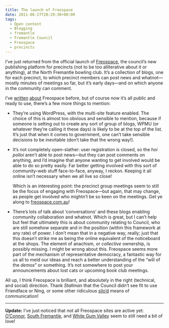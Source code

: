 ```yaml
---
title: The launch of Freospace
date: 2011-06-27T20:29:30+00:00
tags:
  - Open content
  - Blogging
  - fremantle
  - Fremantle Council
  - Freospace
  - precincts
---
```

I’ve just returned from the official launch of [Freospace](http://freospace.com.au), the council’s new publishing platform for precincts (not to be too alliterative about it or anything), at the North Fremantle bowling club. It’s a collection of blogs, one for each precinct, to which precinct members can post news and whatnot—mostly minutes of meetings so far, but it’s early days—and on which anyone in the community can comment.

I’ve [written](/2010/11/01/freo-on-the-web/ "A post on this blog from last November") [about](http://freo.org.au/wiki/Freospace "Read about Freospace on FreoWiki") Freospace before, but of course now it’s all public and ready to use, there’s a few more things to mention:

  * They’re using WordPress, with the multi-site feature enabled. The choice of this is almost too obvious and sensible to mention, because if someone is setting out to create any sort of group of blogs, WPMU (or whatever they’re calling it these days) is likely to be at the top of the list. It’s just that when it comes to government, one can’t take sensible decisions to be inevitable (don’t take that the wrong way!).

  * It’s not completely open-slather: user registration is closed, so the _hoi polloi_ aren’t able to post news—but they can post comments on anything, and I’d imagine that anyone wanting to get involved would be able to do so pretty easily. Far better getting involved with this sort of community-web stuff face-to-face, anyway, I reckon. Keeping it all online isn’t necessary when we all live so close!
    
    Which is an interesting point: the precinct group meetings seem to still be the focus of engaging with Freospace—but again, that may change, as people get involved who mightn’t be so keen on the meetings. Get ye along to [freospace.com.au](http://freospace.com.au)!

  * There’s lots of talk about ‘conversations’ and these blogs enabling community collaboration and whatnot. Which is great, but I can’t help but feel that ultimately this is about community relating to Council, who are still somehow separate and in the position (within this framework at any rate) of power. I don’t mean that in a negative way, really; just that this doesn’t strike me as being the online equivalent of the noticeboard at the shops. The element of anachism, or _collective_ ownership, is possibly missing. I might be wrong about this. Freospace seems more part of the mechanism of representative democracy, a fantastic way for us all to meld our ideas and reach a better understanding of the “will of the _demos_” or something. It’s not somewhere to post your announcements about lost cats or upcoming book club meetings.

All up, I think Freospace is brilliant, and absolutely in the right (technical, and social) direction. Thank _Stallman_ that the Council didn’t see fit to use Friendface or Ning, or some other ridiculous [silo’d](http://scripting.com/stories/2011/01/04/whatIMeanByTheOpenWeb.html) means of communication!

* * *

**Update:** I’ve just noticed that not all Freospace sites are active yet: [O’Connor](http://oconnor.freospace.com.au/), [South Fremantle](http://southfremantle.freospace.com.au/), and [White Gum Valley](http://whitegumvalley.freospace.com.au/) seem to still need a bit of love!